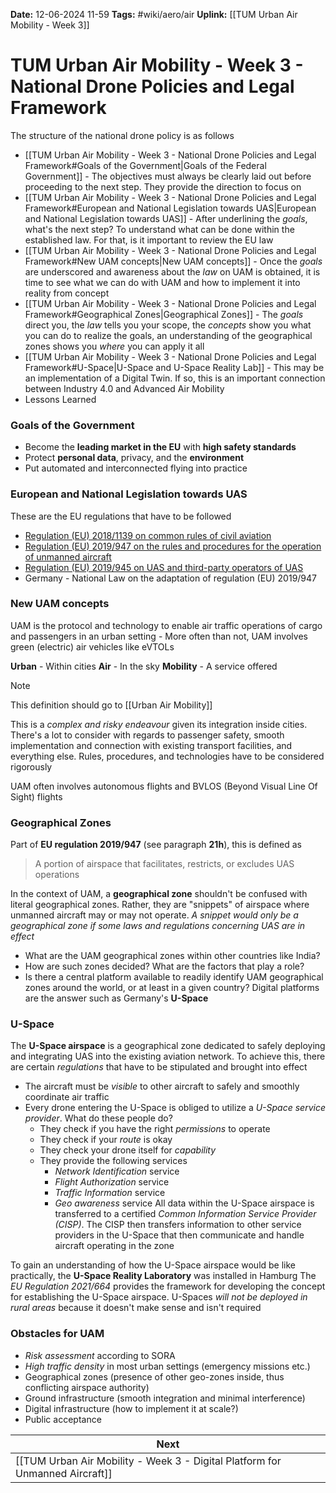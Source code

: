 **Date:** 12-06-2024 11-59
**Tags:** #wiki/aero/air 
**Uplink:** [[TUM Urban Air Mobility - Week 3]]

# TUM Urban Air Mobility - Week 3 - National Drone Policies and Legal Framework

The structure of the national drone policy is as follows
- [[TUM Urban Air Mobility - Week 3 - National Drone Policies and Legal Framework#Goals of the Government|Goals of the Federal Government]] - The objectives must always be clearly laid out before proceeding to the next step. They provide the direction to focus on
- [[TUM Urban Air Mobility - Week 3 - National Drone Policies and Legal Framework#European and National Legislation towards UAS|European and National Legislation towards UAS]] - After underlining the *goals*, what's the next step? To understand what can be done within the established law. For that, is it important to review the EU law 
- [[TUM Urban Air Mobility - Week 3 - National Drone Policies and Legal Framework#New UAM concepts|New UAM concepts]] - Once the *goals* are underscored and awareness about the *law* on UAM is obtained, it is time to see what we can do with UAM and how to implement it into reality from concept
- [[TUM Urban Air Mobility - Week 3 - National Drone Policies and Legal Framework#Geographical Zones|Geographical Zones]] - The *goals* direct you, the *law* tells you your scope, the *concepts* show you what you can do to realize the goals, an understanding of the geographical zones shows you *where* you can apply it all
- [[TUM Urban Air Mobility - Week 3 - National Drone Policies and Legal Framework#U-Space|U-Space and U-Space Reality Lab]] - This may be an implementation of a Digital Twin. If so, this is an important connection between Industry 4.0 and Advanced Air Mobility
- Lessons Learned

### Goals of the Government
- Become the **leading market in the EU** with **high safety standards**
- Protect **personal data**, privacy, and the **environment**
- Put automated and interconnected flying into practice

### European and National Legislation towards UAS
These are the EU regulations that have to be followed
- [Regulation (EU) 2018/1139 on common rules of civil aviation ](https://eur-lex.europa.eu/legal-content/EN/TXT/?uri=CELEX:32018R1139)
- [Regulation (EU) 2019/947 on the rules and procedures for the operation of unmanned aircraft](https://skybrary.aero/articles/regulation-2019947-rules-and-procedures-unmanned-aircraft#:~:text=This%20Regulation%20lays%20down%20detailed,organisations%20involved%20in%20those%20operations.)
- [Regulation (EU) 2019/945 on UAS and third-party operators of UAS](https://skybrary.aero/articles/regulation-2019945-uas-and-third-country-operators-uas)
- Germany - National Law on the adaptation of regulation (EU) 2019/947

### New UAM concepts
UAM is the protocol and technology to enable air traffic operations of cargo and passengers in an urban setting - More often than not, UAM involves green (electric) air vehicles like eVTOLs

**Urban** - Within cities **Air** - In the sky **Mobility** - A service offered
>[!Note]
>This definition should go to [[Urban Air Mobility]]

This is a *complex and risky endeavour* given its integration inside cities. There's a lot to consider with regards to passenger safety, smooth implementation and connection with existing transport facilities, and everything else. Rules, procedures, and technologies have to be considered rigorously

UAM often involves autonomous flights and BVLOS (Beyond Visual Line Of Sight) flights

### Geographical Zones
Part of **EU regulation 2019/947** (see paragraph **21h**), this is defined as
> A portion of airspace that facilitates, restricts, or excludes UAS operations

In the context of UAM, a **geographical zone** shouldn't be confused with literal geographical zones. Rather, they are "snippets" of airspace where unmanned aircraft may or may not operate. *A snippet would only be a geographical zone if some laws and regulations concerning UAS are in effect*
- What are the UAM geographical zones within other countries like India? 
- How are such zones decided? What are the factors that play a role?
- Is there a central platform available to readily identify UAM geographical zones around the world, or at least in a given country? Digital platforms are the answer such as Germany's **U-Space**

### U-Space
The **U-Space airspace** is a geographical zone dedicated to safely deploying and integrating UAS into the existing aviation network. To achieve this, there are certain *regulations* that have to be stipulated and brought into effect
- The aircraft must be *visible* to other aircraft to safely and smoothly coordinate air traffic 
- Every drone entering the U-Space is obliged to utilize a *U-Space service provider*. What do these people do?
	- They check if you have the right *permissions* to operate
	- They check if your *route* is okay
	- They check your drone itself for *capability*
	- They provide the following services
		- *Network Identification* service
		- *Flight Authorization* service
		- *Traffic Information* service
		- *Geo awareness* service
All data within the U-Space airspace is transferred to a certified *Common Information Service Provider (CISP)*. The CISP then transfers information to other service providers in the U-Space that then communicate and handle aircraft operating in the zone

To gain an understanding of how the U-Space airspace would be like practically, the **U-Space Reality Laboratory** was installed in Hamburg
The *EU Regulation 2021/664* provides the framework for developing the concept for establishing the U-Space airspace. U-Spaces *will not be deployed in rural areas* because it doesn't make sense and isn't required

### Obstacles for UAM
- *Risk assessment* according to SORA
- *High traffic density* in most urban settings (emergency missions etc.)
- Geographical zones (presence of other geo-zones inside, thus conflicting airspace authority)
- Ground infrastructure (smooth integration and minimal interference)
- Digital infrastructure (how to implement it at scale?)
- Public acceptance

| Next                                                                         |
| ---------------------------------------------------------------------------- |
| [[TUM Urban Air Mobility - Week 3 - Digital Platform for Unmanned Aircraft]] |





